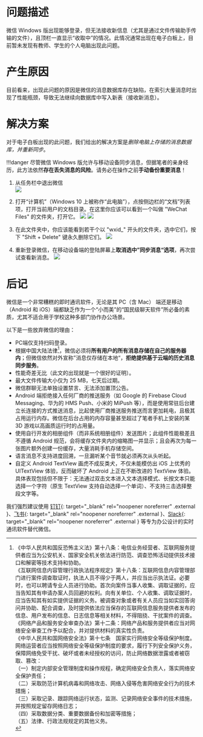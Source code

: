 # 问题描述
微信 Windows 版出现能够登录，但无法接收新信息（尤其是通过文件传输助手传输的文件），且顶栏一直显示“收取中”的情况。此情况通常出现在电子白板上，目前暂未发现有教师、学生的个人电脑出现此问题。

# 产生原因
目前看来，出现此问题的原因是微信的消息数据库存在缺陷，在索引大量消息时出现了性能瓶颈，导致无法继续向数据库中写入新表（接收新消息）。

# 解决方案
对于电子白板出现的此问题，我们给出的解决方案是*删除电脑上存储的消息数据库，并重新同步*。

!!!danger
    尽管微信 Windows 版允许与移动设备同步消息，但据笔者的亲身经历，此方法依然**存在丢失消息的风险**。请务必在操作之前**手动备份重要消息**！

1. 从任务栏中退出微信
</br>![](./images/exit-wechat.png)

2. 打开“计算机”（Windows 10 上被称作“此电脑”），点按侧边栏的“文档”列表项，打开当前用户的文档目录。在这里你应该可以看到一个叫做 "WeChat Files" 的文件夹，打开它。
![](./images/win7-wechat-files.png)
![](./images/win10-wechat-files.png)

3. 在此文件夹中，你应该能看到若干个以 "wxid_" 开头的文件夹，选中它们，按下 "Shift + Delete" 键永久删除它们。
![](./images/delete-users-folders.png)

4. 重新登录微信，在移动设备端的登陆屏幕上**取消选中”同步消息“选项**，再次尝试查看新消息。
![](./images/do-not-sync-messages.png)

# 后记
微信是一个非常糟糕的即时通讯软件，无论是其 PC（含 Mac） 端还是移动（Android 和 iOS）端都缺乏作为一个“小而美”的“国民级聊天软件”所必备的素质，尤其不适合用于学校这种多部门协作办公场景。

以下是一些放弃微信的理由：

- PC端仅支持扫码登录。
- 根据中国大陆法律[^1]，微信必须将**所有用户的所有消息存储在自己的服务器内**；但微信依然对外宣称”消息仅存储在本地“，**拒绝提供基于云端的历史消息同步服务**。
- 性能奇差无比（此文的出现就是一个很好的证明）。
- 最大文件传输大小仅为 25 MB，七天后过期。
- 微信群聊无法单独设置禁言、无法添加置顶公告。
- Android 端拒绝接入任何厂商的推送服务（如 Google 的 Firebase Cloud Messaging、华为的 HMS Push、小米的 MiPush 等），而是使用常驻后台建立长连接的方式推送消息，比起使用厂商推送服务推送而言更加耗电，且极其占用运行内存。微信在后台占用的内存容量甚至超过了笔者手机上安装的某 3D 游戏以高画质运行时的占用量。
- 使用自行开发的相册组件（而非系统相册组件）发送图片；此组件性能极差且不遵循 Android 规范，会将缓存文件夹内的缩略图一并显示；且会再次为每一张图片额外创建一份缓存，大量消耗手机存储空间。
- 语言消息不支持进度回溯，一旦漏听某个音节就必须再次从头听起。
- 自定义 Android TextView 画虎不成反类犬，不仅未能模仿出 iOS 上优秀的 UITextView 体验，反而破坏了 Android 上正在不断改进的 TextView 体验。具体表现包括但不限于：无法通过双击文本进入文本选择模式、长按文本只能选择一个字符（原生 TextView 支持自动选择一个单词）、不支持三击选择整段文字等。

我们强烈建议使用 [钉钉](https://www.dingtalk.com/){: target="_blank" rel="noopener noreferrer" .external }、[飞书](https://www.feishu.cn/){: target="_blank" rel="noopener noreferrer" .external }、[Slack](https://slack.com/intl/zh-cn/){: target="_blank" rel="noopener noreferrer" .external } 等专为办公设计的实时通讯软件替代微信。

[^1]: 
    《中华人民共和国反恐怖主义法》第十八条：电信业务经营者、互联网服务提供者应当为公安机关、国家安全机关依法进行防范、调查恐怖活动提供技术接口和解密等技术支持和协助。</br>
    《互联网信息内容管理行政执法程序规定》第十八条：互联网信息内容管理部门进行案件调查取证时，执法人员不得少于两人，并应当出示执法证。必要时，也可以聘请专业人员进行协助。首次向案件当事人收集、调取证据的，应当告知其有申请办案人员回避的权利。向有关单位、个人收集、调取证据时，应当告知其有如实提供证据的义务。被调查对象或者有关人员应当如实回答询问并协助、配合调查，及时提供依法应当保存的互联网信息服务提供者发布的信息、用户发布的信息、日志信息等相关材料，不得阻挠、干扰案件的调查。</br>
    《网络产品和服务安全审查办法》第十二条：网络产品和服务提供者应当对网络安全审查工作予以配合，并对提供材料的真实性负责。</br>
    《中华人民共和国网络安全法》第十七条　国家实行网络安全等级保护制度。网络运营者应当按照网络安全等级保护制度的要求，履行下列安全保护义务，保障网络免受干扰、破坏或者未经授权的访问，防止网络数据泄露或者被窃取、篡改：</br>
    （一）制定内部安全管理制度和操作规程，确定网络安全负责人，落实网络安全保护责任；</br>
    （二）采取防范计算机病毒和网络攻击、网络入侵等危害网络安全行为的技术措施；</br>
    （三）采取记录、跟踪网络运行状态，监测、记录网络安全事件的技术措施，并按照规定留存网络日志；</br>
    （四）采取数据分类、重要数据备份和加密等措施；</br>
    （五）法律、行政法规规定的其他义务。</br>